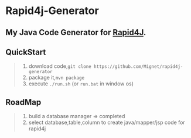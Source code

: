 # Rapid4j-Generator
My Java Code Generator for [Rapid4J](https://github.com/Mignet/rapid4j).
---
## QuickStart
> 1. download code,`git clone https://github.com/Mignet/rapid4j-generator`
> 2. package it,`mvn package`
> 3. execute `./run.sh` (or `run.bat` in window os)

## RoadMap
> 1. build a database manager => completed
> 2. select database,table,column to create java/mapper/jsp code for rapid4j


